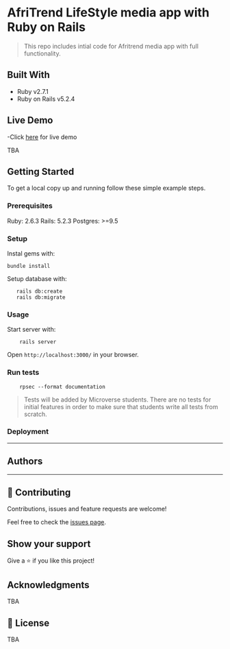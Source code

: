 # AfriTrend LifeStyle media app with Ruby on Rails

> This repo includes intial code for Afritrend media app with full functionality.

## Built With

- Ruby v2.7.1
- Ruby on Rails v5.2.4

## Live Demo
-Click [here](https://agile-mountain-91033.herokuapp.com/users/sign_in) for live demo

TBA


## Getting Started

To get a local copy up and running follow these simple example steps.

### Prerequisites

Ruby: 2.6.3
Rails: 5.2.3
Postgres: >=9.5

### Setup

Instal gems with:

```
bundle install
```

Setup database with:

```
   rails db:create
   rails db:migrate
```



### Usage

Start server with:

```
    rails server
```

Open `http://localhost:3000/` in your browser.

### Run tests

```
    rpsec --format documentation
```

> Tests will be added by Microverse students. There are no tests for initial features in order to make sure that students write all tests from scratch.

### Deployment

***
## Authors

***

## 🤝 Contributing

Contributions, issues and feature requests are welcome!

Feel free to check the [issues page](https://github.com/Cyrus-Kiprop/afriTrend/issues).

## Show your support

Give a ⭐️ if you like this project!

## Acknowledgments

TBA

## 📝 License

TBA
